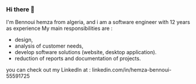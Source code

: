 ### Hi there 👋
I'm Bennoui hemza from algeria, and i am a software engineer with 12 years as experience My main responsibilities are :  
- design, 
- analysis of customer needs, 
- develop software solutions (website, desktop application).
- reduction of reports and documentation of projects.

you can check out my LinkedIn at : linkedin.com/in/hemza-bennoui-55591725
